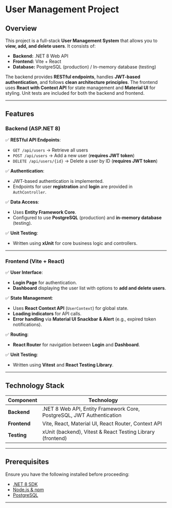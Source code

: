 # User Management Project

## Overview

This project is a full-stack **User Management System** that allows you to **view, add, and delete users**. It consists of:

- **Backend:** .NET 8 Web API
- **Frontend:** Vite + React
- **Database:** PostgreSQL (production) / In-memory database (testing)

The backend provides **RESTful endpoints**, handles **JWT-based authentication**, and follows **clean architecture principles**. The frontend uses **React with Context API** for state management and **Material UI** for styling. Unit tests are included for both the backend and frontend.

---

## Features

### **Backend (ASP.NET 8)**
✅ **RESTful API Endpoints**:
- `GET /api/users` → Retrieve all users
- `POST /api/users` → Add a new user (**requires JWT token**)
- `DELETE /api/users/{id}` → Delete a user by ID (**requires JWT token**)

✅ **Authentication**:
- JWT-based authentication is implemented.
- Endpoints for user **registration** and **login** are provided in `AuthController`.

✅ **Data Access**:
- Uses **Entity Framework Core**.
- Configured to use **PostgreSQL** (production) and **in-memory database** (testing).

✅ **Unit Testing**:
- Written using **xUnit** for core business logic and controllers.

---

### **Frontend (Vite + React)**
✅ **User Interface**:
- **Login Page** for authentication.
- **Dashboard** displaying the user list with options to **add and delete users**.

✅ **State Management**:
- Uses **React Context API** (`UserContext`) for global state.
- **Loading indicators** for API calls.
- **Error handling** via **Material UI Snackbar & Alert** (e.g., expired token notifications).

✅ **Routing**:
- **React Router** for navigation between **Login** and **Dashboard**.

✅ **Unit Testing**:
- Written using **Vitest** and **React Testing Library**.

---

## **Technology Stack**
| Component  | Technology |
|------------|------------|
| **Backend** | .NET 8 Web API, Entity Framework Core, PostgreSQL, JWT Authentication |
| **Frontend** | Vite, React, Material UI, React Router, Context API |
| **Testing** | xUnit (backend), Vitest & React Testing Library (frontend) |

---

## **Prerequisites**
Ensure you have the following installed before proceeding:

- [.NET 8 SDK](https://dotnet.microsoft.com/download)
- [Node.js & npm](https://nodejs.org/en/download/)
- [PostgreSQL](https://www.postgresql.org/download/)

---
